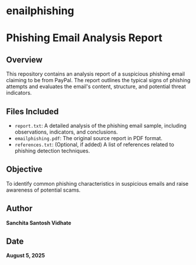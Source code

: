 # enailphishing
# Phishing Email Analysis Report

## Overview
This repository contains an analysis report of a suspicious phishing email claiming to be from PayPal. The report outlines the typical signs of phishing attempts and evaluates the email's content, structure, and potential threat indicators.

## Files Included

- `report.txt`: A detailed analysis of the phishing email sample, including observations, indicators, and conclusions.
- `emailphishing.pdf`: The original source report in PDF format.
- `references.txt`: (Optional, if added) A list of references related to phishing detection techniques.

## Objective
To identify common phishing characteristics in suspicious emails and raise awareness of potential scams.

## Author
**Sanchita Santosh Vidhate**

## Date
**August 5, 2025**
